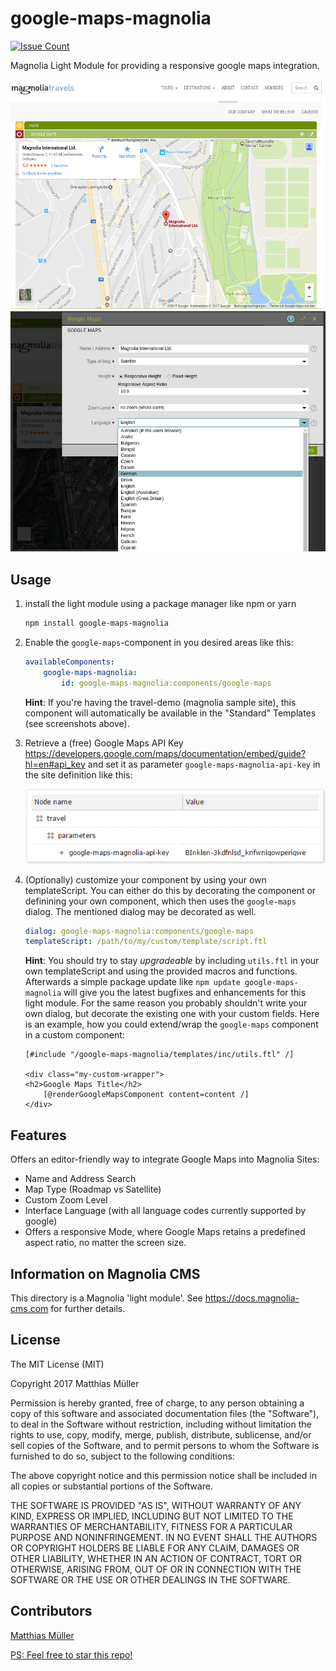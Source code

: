 # google-maps-magnolia
[![Issue Count](https://codeclimate.com/github/MattDiMu/google-maps-magnolia/badges/issue_count.svg)](https://codeclimate.com/github/MattDiMu/google-maps-magnolia)

Magnolia Light Module for providing a responsive google maps integration.


![Example of This Module in magnolia edit mode](screenshots/example-editmode.png)
![Example of This Module in edit dialog](screenshots/example-dialog.png)


## Usage

1. install the light module using a package manager like npm or yarn
   ```sh
   npm install google-maps-magnolia
   ```
   
2. Enable the `google-maps`-component in you desired areas like this:
   ```yaml
   availableComponents:
       google-maps-magnolia:
           id: google-maps-magnolia:components/google-maps
   ```
   **Hint**: If you're having the travel-demo (magnolia sample site), this component will automatically be available in the "Standard" Templates (see screenshots above).
   
3. Retrieve a (free) Google Maps API Key https://developers.google.com/maps/documentation/embed/guide?hl=en#api_key and set it as parameter `google-maps-magnolia-api-key` in the site definition like this:

   ![site definitions parameter config](screenshots/site-definition-parameters.png)
   
4. (Optionally) customize your component by using your own templateScript. You can either do this by decorating the component or definining your own component, which then uses the `google-maps` dialog. The mentioned dialog may be decorated as well.
   
   ```yaml
   dialog: google-maps-magnolia:components/google-maps
   templateScript: /path/to/my/custom/template/script.ftl
   ```

   **Hint**: You should try to stay *upgradeable* by including `utils.ftl` in your own templateScript and using the provided macros and functions. Afterwards a simple package update like `npm update google-maps-magnolia` will give you the latest bugfixes and enhancements for this light module. For the same reason you probably shouldn't write your own dialog, but decorate the existing one with your custom fields. Here is an example, how you could extend/wrap the `google-maps` component in a custom component:

   ```ftl
   [#include "/google-maps-magnolia/templates/inc/utils.ftl" /]
   
   <div class="my-custom-wrapper">
   <h2>Google Maps Title</h2>
       [@renderGoogleMapsComponent content=content /]
   </div>
   ```

## Features
Offers an editor-friendly way to integrate Google Maps into Magnolia Sites:
* Name and Address Search
* Map Type (Roadmap vs Satellite)
* Custom Zoom Level
* Interface Language (with all language codes currently supported by google)
* Offers a responsive Mode, where Google Maps retains a predefined aspect ratio, no matter the screen size.


## Information on Magnolia CMS
This directory is a Magnolia 'light module'. See https://docs.magnolia-cms.com for further details.


## License
The MIT License (MIT)

Copyright 2017 Matthias Müller

Permission is hereby granted, free of charge, to any person obtaining a copy of
this software and associated documentation files (the "Software"), to deal in
the Software without restriction, including without limitation the rights to
use, copy, modify, merge, publish, distribute, sublicense, and/or sell copies of
the Software, and to permit persons to whom the Software is furnished to do so,
subject to the following conditions:

The above copyright notice and this permission notice shall be included in all
copies or substantial portions of the Software.

THE SOFTWARE IS PROVIDED "AS IS", WITHOUT WARRANTY OF ANY KIND, EXPRESS OR
IMPLIED, INCLUDING BUT NOT LIMITED TO THE WARRANTIES OF MERCHANTABILITY, FITNESS
FOR A PARTICULAR PURPOSE AND NONINFRINGEMENT. IN NO EVENT SHALL THE AUTHORS OR
COPYRIGHT HOLDERS BE LIABLE FOR ANY CLAIM, DAMAGES OR OTHER LIABILITY, WHETHER
IN AN ACTION OF CONTRACT, TORT OR OTHERWISE, ARISING FROM, OUT OF OR IN
CONNECTION WITH THE SOFTWARE OR THE USE OR OTHER DEALINGS IN THE SOFTWARE.


## Contributors
[Matthias Müller](https://github.com/MattDiMu)


[PS: Feel free to star this repo!](https://github.com/MattDiMu/google-maps-magnolia/stargazers)